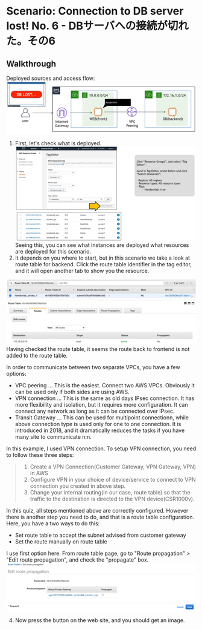 # Scenario: Connection to DB server lost! No. 6 - DBサーバへの接続が切れた。その6

## Walkthrough

Deployed sources and access flow:
![access flow](./asset/11-guide01.jpg)

1. First, let's check what is deployed.
![tag manager](./asset/11-guide02.jpg)
Seeing this, you can see what instances are deployed what resources are deployed for this scenario.
2. It depends on you where to start, but in this scenario we take a look at route table for backend. Click the route table identifier in the tag editor, and it will open another tab to show you the resource.

![route table](./asset/11-guide03.jpg)
Having checked the route table, it seems the route back to frontend is not added to the route table.

In order to communicate between two separate VPCs, you have a few options:

* VPC peering ... This is the easiest. Connect two AWS VPCs. Obviously it can be used only if both sides are using AWS.
* VPN connection ... This is the same as old days IPsec connection. It has more flexibility and isolation, but it requires more configuration. It can connect any network as long as it can be connected over IPsec.
* Transit Gateway ... This can be used for multipoint connectionn, while above connection type is used only for one to one connection. It is introduced in 2018, and it dramatically reduces the tasks if you have many site to communicate n:n.

In this example, I used VPN connection. To setup VPN connection, you need to follow these three steps:

>1. Create a VPN Connection(Customer Gateway, VPN Gateway, VPN) in AWS
>2. Configure VPN in your choice of device/service to connect to VPN connection you created in above step.
>3. Change your internal routing(in our case, route table) so that the traffic to the destination is directed to the VPN device(CSR1000v).

In this quiz, all steps mentioned above are correctly configured. However there is another step you need to do, and that is a route table configuration. Here, you have a two ways to do this:
* Set route table to accept the subnet advised from customer gateway 
* Set the route manually on route table

I use first option here. From route table page, go to "Route propagation" > "Edit route propagation", and check the "propagate" box. 
![csr output](./asset/11-guide04.jpg)

4. Now press the button on the web site, and you should get an image.

